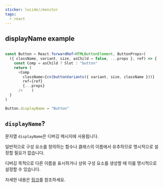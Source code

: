 ```yaml
---
sticker: lucide//monitor
tags:
  - react
---
```

## displayName example
```typescript

const Button = React.forwardRef<HTMLButtonElement, ButtonProps>(  
  ({ className, variant, size, asChild = false, ...props }, ref) => {  
    const Comp = asChild ? Slot : "button"  
    return (  
      <Comp  
        className={cn(buttonVariants({ variant, size, className }))}  
        ref={ref}  
        {...props}  
      />    )  
  }  
)

Button.displayName = "Button"

```

## `displayName`?

문자열 `displayName`은 디버깅 메시지에 사용됩니다. 

일반적으로 구성 요소를 정의하는 함수나 클래스의 이름에서 유추하므로 명시적으로 설정할 필요가 없습니다. 

디버깅 목적으로 다른 이름을 표시하거나 상위 구성 요소를 생성할 때 이를 명시적으로 설정할 수 있습니다. 

자세한 내용은 [링크](https://legacy.reactjs.org/docs/higher-order-components.html#convention-wrap-the-display-name-for-easy-debugging)를 참조하세요.